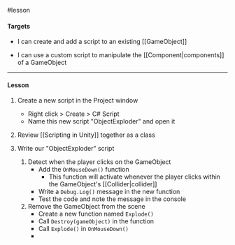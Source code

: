 #lesson 

#### Targets

- I can create and add a script to an existing [[GameObject]]

- I can use a custom script to manipulate the [[Component|components]] of a GameObject

---
#### Lesson

1. Create a new script in the Project window
	- Right click > Create > C# Script
	- Name this new script "ObjectExploder" and open it

2. Review [[Scripting in Unity]] together as a class

3. Write our "ObjectExploder" script
	1. Detect when the player clicks on the GameObject
		- Add the `OnMouseDown()` function
			- This function will activate whenever the player clicks within the GameObject's [[Collider|collider]]
		- Write a `Debug.Log()` message in the new function
		- Test the code and note the message in the console
	2. Remove the GameObject from the scene
		 - Create a new function named `Explode()`
		 - Call `Destroy(gameObject)` in the function
		 - Call `Explode()` in `OnMouseDown()`
		 - 